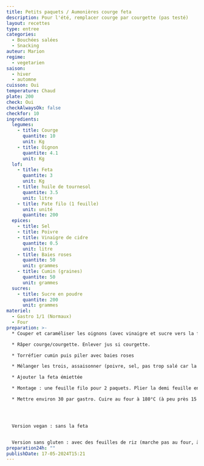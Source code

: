 ```yaml
---
title: Petits paquets / Aumonières courge feta
description: Pour l'été, remplacer courge par courgette (pas testé)
layout: recettes
type: entree
categories:
  - Bouchées salées
  - Snacking
auteur: Marion
regime:
  - vegetarien
saison:
  - hiver
  - automne
cuisson: Oui
temperature: Chaud
plate: 200
check: Oui
checkAlwaysOk: false
checkfor: 10
ingredients:
  legumes:
    - title: Courge
      quantite: 10
      unit: Kg
    - title: Oignon
      quantite: 4.1
      unit: Kg
  lof:
    - title: Feta
      quantite: 3
      unit: Kg
    - title: huile de tournesol
      quantite: 3.5
      unit: litre
    - title: Pate filo (1 feuille)
      unit: unité
      quantite: 200
  epices:
    - title: Sel
    - title: Poivre
    - title: Vinaigre de cidre
      quantite: 0.5
      unit: litre
    - title: Baies roses
      quantite: 50
      unit: grammes
    - title: Cumin (graines)
      quantite: 50
      unit: grammes
  sucres:
    - title: Sucre en poudre
      quantite: 200
      unit: grammes
materiel:
  - Gastro 1/1 (Normaux)
  - Four
preparation: >-
  * Couper et caraméliser les oignons (avec vinaigre et sucre vers la fin)

  * Râper courge/courgette. Enlever jus si courgette.

  * Torréfier cumin puis piler avec baies roses

  * Mélanger les trois, assaisonner (poivre, sel, pas trop salé car la feta sale)

  * Ajouter la feta émiettée

  * Montage : une feuille filo pour 2 paquets. Plier la demi feuille en deux, puis façonner. Une grosse cuiller à soupe par paquet (à peser pour faire partage exact)

  * Mettre environ 30 par gastro. Cuire au four à 180°C (à peu près 15 minutes, je me souviens plus exactement, et ça dépend des fours - il faut que ce soit doré et croustillant)




  Version vegan : sans la feta


  Version sans gluten : avec des feuilles de riz (marche pas au four, à cuire à la poele dans un fond d'huile; et monter au dernier moment pour pas que ça durcisse - en vrai c'est pas ouf cette alternative, peut être que ça peut être juste la farce sur une biscotte sans gluten)
preparation24h: ""
publishDate: 17-05-2024T15:21
---
```

